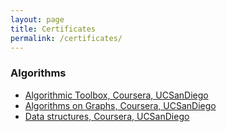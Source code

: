 ```yaml
---
layout: page
title: Certificates
permalink: /certificates/
---
```

### Algorithms
* [Algorithmic Toolbox, Coursera, UCSanDiego](https://coursera.org/share/372fc69f7d55cb7dcfcdbe2784c5b8ee)
* [Algorithms on Graphs, Coursera, UCSanDiego](https://coursera.org/share/033af83d0fea9ca334165679a0ab8ccf)
* [Data structures, Coursera, UCSanDiego](https://coursera.org/share/e534c993f9830653fef0e7eac6eca3a3)
